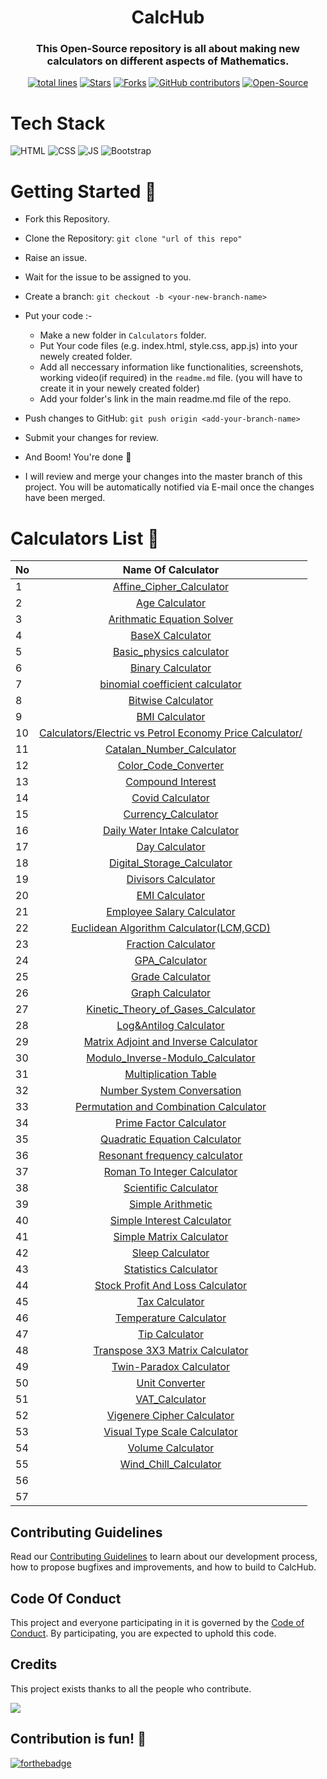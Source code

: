 <h1 align="center">CalcHub</h1>

<h3 align="center">This Open-Source repository is all about making new calculators on different aspects of Mathematics.</h3>

<div align="center">
<a href="https://github.com/vasu-1/CalcHub"><img src="https://sloc.xyz/github/vasu-1/CalcHub" alt="total lines"/></a>
<a href="https://github.com/vasu-1/CalcHub"><img src="https://img.shields.io/github/stars/vasu-1/CalcHub" alt="Stars"/></a>
<a href="https://github.com/vasu-1/CalcHub/network/members"><img src="https://img.shields.io/github/forks/vasu-1/CalcHub" alt="Forks"/></a>
<a href="https://github.com/vasu-1/CalcHub/graphs/contributors"><img alt="GitHub contributors" src="https://img.shields.io/github/contributors/vasu-1/CalcHub?color=2b9348"></a>
<a href="https://github.com/vasu-1/CalcHub"><img src="https://badges.frapsoft.com/os/v2/open-source.svg" alt="Open-Source"/></a>
<!-- <a href="https://open.vscode.dev/organization/repository"><img src="https://open.vscode.dev/badges/open-in-vscode.svg" alt="Open in Visual Studio Code"/></a> -->
</div>

# Tech Stack

![HTML](https://img.shields.io/badge/html5%20-%23E34F26.svg?&style=for-the-badge&logo=html5&logoColor=white)
![CSS](https://img.shields.io/badge/css3%20-%231572B6.svg?&style=for-the-badge&logo=css3&logoColor=white)
![JS](https://img.shields.io/badge/javascript%20-%23323330.svg?&style=for-the-badge&logo=javascript&logoColor=%23F7DF1E)
<img alt="Bootstrap" src="https://img.shields.io/badge/bootstrap-%23563D7C.svg?style=for-the-badge&logo=bootstrap&logoColor=white"/>


# Getting Started 🚀

- Fork this Repository.
- Clone the Repository: `git clone "url of this repo"`
- Raise an issue.
- Wait for the issue to be assigned to you.
- Create a branch: `git checkout -b <your-new-branch-name>`
- Put your code :-

  - Make a new folder in `Calculators` folder.
  - Put Your code files (e.g. index.html, style.css, app.js) into your newely created folder.
  - Add all neccessary information like functionalities, screenshots, working video(if required) in the `readme.md` file. (you will have to create it in your newely created folder)
  - Add your folder's link in the main readme.md file of the repo.

- Push changes to GitHub: `git push origin <add-your-branch-name>`
- Submit your changes for review.
- And Boom! You're done 🥳
- I will review and merge your changes into the master branch of this project. You will be automatically notified via E-mail once the changes have been merged.


# Calculators List 📑

| No            | Name Of Calculator                                             |  
| :-------------|:--------------------------------------------------------------:| 
|	1	|	[Affine_Cipher_Calculator](http://vashishth.me/CalcHub/Calculators/Affine_Cipher_Calculator/)  |
|	2	|	[Age Calculator](./Calculators/Age_Calculator/)                |
|	3	|	[Arithmatic Equation Solver](./Calculators/Arithmatic%20Equation%20Solver/) |
|	4	|	[BaseX Calculator](./Calculators/BaseX_Calculator)             |
|	5	|	[Basic_physics calculator](./Calculators/Basic_physics%20calculator/) |
|	6	|	[Binary Calculator](./Calculators/Binary_Calculator/) |
|	7	|	[binomial coefficient calculator](./Calculators/Binomial_Coeff_Calc/) |
|	8	|	[Bitwise Calculator](./Calculators/Bitwise_Calculator/)  |
|	9	|	[BMI Calculator](./Calculators/BMI_Calculator/) |
|	10	|	[Calculators/Electric vs Petrol Economy Price Calculator/](./Calculators/Electric%20vs%20Petrol%20Economy%20Price%20Calculator/)  |
|	11	|	[Catalan_Number_Calculator](./Calculators/Catalan_Number_Calculator/) |
|	12	|	[Color_Code_Converter](./Calculators/Color_Code_Converter/) |
|	13	|	[Compound Interest](./Calculators/Compound%20interest%20Calculator)   |
|	14	|	[Covid Calculator](./Calculators/Covid%20Calculator/) |
|	15	|	[Currency_Calculator](./Calculators/Currency-Calculator/) |
|	16	|	[Daily Water Intake Calculator](./Calculators/Daily_Water_Intake_Calculator) |
|	17	|	[Day Calculator](./Calculators/DayCalculator/) |
|	18	|	[Digital_Storage_Calculator](./Calculators/Digital_Storage_Calculator/) |
|	19	|	[Divisors Calculator](./Calculators/Divisors%20Calculator/) |
|	20	|	[EMI Calculator](./Calculators/EMI_Calculator/) |
|	21	|	[Employee Salary Calculator](./Calculators/Employee%20Salary%20Calculator/) |
|	22	|	[Euclidean Algorithm Calculator(LCM,GCD)](./Calculators/Euclidean_Algorithm_Calculator/)  |
|	23	|	[Fraction Calculator](./Calculators/Fraction%20Calculator/) |
|	24	|	[GPA_Calculator](./Calculators/GPA_Calculator/index.html) |
|	25	|	[Grade Calculator](./Calculators/Grade_Calculator/) |
|	26	|	[Graph Calculator](./Calculators/Graph%20Calculator/) |
|	27	|	[Kinetic_Theory_of_Gases_Calculator](./Calculators/Kinetic_Theory_of_Gases_Calculator/) |
|	28	|	[Log&Antilog Calculator](./Calculators/Log_Calculator/) |
|	29	|	[Matrix Adjoint and Inverse Calculator](./Calculators/Matrix%20Adjoint%20and%20Inverse%20Calculator/) |
|	30	|	[Modulo_Inverse-Modulo_Calculator](./Calculators/Modulo_Inverse-Modulo_Calculator/) |
|	31	|	[Multiplication Table](./Calculators/Multiplication_table/)  |
|	32	|	[Number System Conversation](./Calculators/NumberSystemCoversion_Calculator/) |
|	33	|	[Permutation and Combination Calculator](./Calculators/Permutation%20and%20Combination%20Calculator/) |
|	34	|	[Prime Factor Calculator](./Calculators/PrimeFactors_Calculator/)  |
|	35	|	[Quadratic Equation Calculator](./Calculators/Quadratic_Equation_Calculator)  |
|	36	|	[Resonant frequency calculator](./Calculators/Resonant_frequency_calculator/) |
|	37	|	[Roman To Integer Calculator](./Calculators/Roman_To_Integer_Calculator/)  |
|	38	|	[Scientific Calculator](./Calculators/Scientific_Calculator)   |
|	39	|	[Simple Arithmetic](./Calculators/Simple_Arithmetic)           |
|	40	|	[Simple Interest Calculator](./Calculators/Simple_Interest/) |
|	41	|	[Simple Matrix Calculator](./Calculators/Matrix_Operations_Calculator/)        |
|	42	|	[Sleep Calculator](./Calculators/Sleep_Calculator/) |
|	43	|	[Statistics Calculator](./Calculators/Statistics%20Calculator) |
|	44	|	[Stock Profit And Loss Calculator](./Calculators/Stock_Profit%20_And_Loss_Calculator/) |
|	45	|	[Tax Calculator](./Calculators/IncomeTaxCalculator) |
|	46	|	[Temperature Calculator](./Calculators/Temperature_Calculator) |
|	47	|	[Tip Calculator](./Calculators/Tip_Calculator/)  |
|	48	|	[Transpose 3X3 Matrix Calculator](./Calculators/Transpose_3X3_Matrix_Calculator/) |
|	49	|	[Twin-Paradox Calculator](./Calculators/Twin-Paradox%20Calculator) |
|	50	|	[Unit Converter](./Calculators/Unit%20Converter/) |
|	51	|	[VAT_Calculator](./Calculators/VAT_Calculator/) |
|	52	|	[Vigenere Cipher Calculator](http://vashishth.me/CalcHub/Calculators/VigenereCipher_Calculator/) |
|	53	|	[Visual Type Scale Calculator](./Calculators/Visual%20Type%20Scale%20Calculator/)  |
|	54	|	[Volume Calculator](./Calculators/Volume%20Calculator) |
|	55	|	[Wind_Chill_Calculator](./Calculators/Wind_Chill_Calculator/)  |
|	56	|	
|	57	|	

## Contributing Guidelines

Read our [Contributing Guidelines](./.github/ContributingGuidelines.md) to learn about our development process, how to propose bugfixes and improvements, and how to build to CalcHub.

## Code Of Conduct

This project and everyone participating in it is governed by the [Code of Conduct](https://github.com/vasu-1/CalcHub/blob/main/CODE_OF_CONDUCT.md). By participating, you are expected to uphold this code.


## Credits
This project exists thanks to all the people who contribute.

<a href="graphs/contributors"><img src="https://contrib.rocks/image?repo=vasu-1/CalcHub" /></a>

## Contribution is fun! 🧡

[![forthebadge](https://forthebadge.com/images/badges/built-with-love.svg)](https://forthebadge.com)
